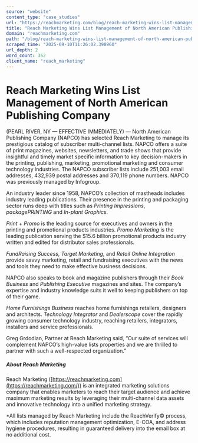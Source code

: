 ```yaml
---
source: "website"
content_type: "case_studies"
url: "https://reachmarketing.com/blog/reach-marketing-wins-list-management-of-north-american-publishing-company/"
title: "Reach Marketing Wins List Management of North American Publishing Company"
domain: "reachmarketing.com"
path: "/blog/reach-marketing-wins-list-management-of-north-american-publishing-company/"
scraped_time: "2025-09-10T11:26:02.398960"
url_depth: 2
word_count: 352
client_name: "reach_marketing"
---
```


# Reach Marketing Wins List Management of North American Publishing Company

(PEARL RIVER, NY — EFFECTIVE IMMEDIATELY) — North American Publishing Company (NAPCO) has selected Reach Marketing to manage its prestigious catalog of subscriber multi-channel lists. NAPCO offers a suite of print magazines, websites, newsletters, and trade shows that provide insightful and timely market specific information to key decision-makers in the printing, publishing, marketing, promotional marketing and consumer technology industries. The NAPCO subscriber lists include 251,003 email addresses, 432,939 postal addresses and 370,119 phone numbers. NAPCO was previously managed by Infogroup.

An industry leader since 1958, NAPCO’s collection of mastheads includes industry leading publications. Their presence in the printing and packaging sector runs deep with titles such as _Printing Impressions_, _packagePRINTING_ and _In-plant Graphics_.

_Print + Promo_ is the leading source for executives and owners in the printing and promotional products industries. _Promo Marketing_ is the leading publication serving the $15.6 billion promotional products industry written and edited for distributor sales professionals.

_FundRaising Success, Target Marketing,_ and _Retail Online Integration_ provide savvy marketing, retail and fundraising executives with the news and tools they need to make effective business decisions.

NAPCO also speaks to book and magazine publishers through their _Book Business_ and _Publishing Executive_ magazines and sites. The company’s expertise and industry knowledge suits it well to keeping publishers on top of their game.

_Home Furnishings Business_ reaches home furnishings retailers, designers and architects. _Technology Integrator_ and _Dealerscope_ cover the rapidly growing consumer technology industry, reaching retailers, integrators, installers and service professionals.

Greg Grdodian, Partner at Reach Marketing said, “Our suite of services will complement NAPCO’s high-value lists properties and we are thrilled to partner with such a well-respected organization.”

##### About Reach Marketing

Reach Marketing ([https://reachmarketing.com](https://reachmarketing.com/)) is an integrated marketing solutions company that enables marketers to reach their target audience and achieve maximum marketing results by leveraging their multi-channel data assets and innovative technology into a unified marketing strategy.

*All lists managed by Reach Marketing include the ReachVerify© process, which includes reputation management optimization, E-COA, and address hygiene procedures, resulting in guaranteed delivery into the email box at no additional cost.
